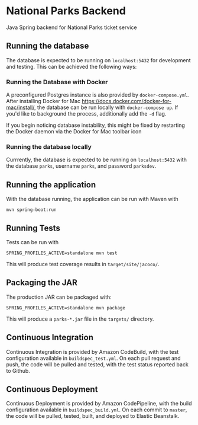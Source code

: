# National Parks Backend

Java Spring backend for National Parks ticket service

## Running the database

The database is expected to be running on `localhost:5432` for development and testing. This can be achieved the following ways:

### Running the Database with Docker

A preconfigured Postgres instance is also provided by `docker-compose.yml`. After installing Docker for Mac <https://docs.docker.com/docker-for-mac/install/>, the database can be run locally with `docker-compose up`. If you'd like to background the process, additionally add the `-d` flag.

If you begin noticing database instability, this might be fixed by restarting the Docker daemon via the Docker for Mac toolbar icon

### Running the database locally

Currrently, the database is expected to be running on `localhost:5432` with the database `parks`, username `parks`, and password `parksdev`.

## Running the application

With the database running, the application can be run with Maven with

    mvn spring-boot:run

## Running Tests

Tests can be run with

    SPRING_PROFILES_ACTIVE=standalone mvn test

This will produce test coverage results in `target/site/jacoco/`.

## Packaging the JAR

The production JAR can be packaged with:

    SPRING_PROFILES_ACTIVE=standalone mvn package

This will produce a `parks-*.jar` file in the `targets/` directory.

## Continuous Integration

Continuous Integration is provided by Amazon CodeBuild, with the test configuration available in `buildspec_test.yml`. On each pull request and push, the code will be pulled and tested, with the test status reported back to Github.

## Continuous Deployment

Continuous Deployment is provided by Amazon CodePipeline, with the build configuration available in `buildspec_build.yml`. On each commit to `master`, the code will be pulled, tested, built, and deployed to Elastic Beanstalk.
